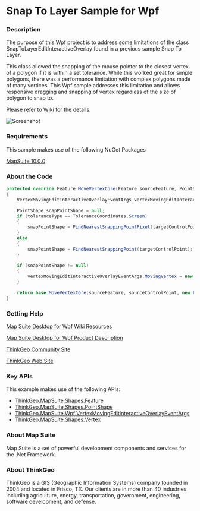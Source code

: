 # Snap To Layer Sample for Wpf

### Description
The purpose of this Wpf project is to address some limitations of the class SnapToLayerEditInteractiveOverlay found in a previous sample Snap To Layer.  

This class allowed the snapping of the mouse pointer to the closest vertex of a polygon if it is within a set tolerance. While this worked great for simple polygons, there was a performance limitation with complex polygons made of many vertices. This Wpf sample addresses this limitation and allows responsive dragging and snapping of vertex regardless of the size of polygon to snap to.

Please refer to [Wiki](http://wiki.thinkgeo.com/wiki/map_suite_desktop_for_wpf) for the details.

![Screenshot](https://github.com/ThinkGeo/SnapToLayerSample-ForWpf/blob/master/ScreenShot.png)

### Requirements

This sample makes use of the following NuGet Packages

[MapSuite 10.0.0](https://www.nuget.org/packages?q=ThinkGeo)

### About the Code
```csharp
protected override Feature MoveVertexCore(Feature sourceFeature, PointShape sourceControlPoint, PointShape targetControlPoint)
{
    VertexMovingEditInteractiveOverlayEventArgs vertexMovingEditInteractiveOverlayEventArgs = new VertexMovingEditInteractiveOverlayEventArgs(false, sourceFeature, new Vertex(targetControlPoint));

    PointShape snapPointShape = null;
    if (toleranceType == ToleranceCoordinates.Screen)
    {
        snapPointShape = FindNearestSnappingPointPixel(targetControlPoint);
    }
    else
    {
        snapPointShape = FindNearestSnappingPoint(targetControlPoint);
    }

    if (snapPointShape != null)
    {
        vertexMovingEditInteractiveOverlayEventArgs.MovingVertex = new Vertex(snapPointShape);
    }

    return base.MoveVertexCore(sourceFeature, sourceControlPoint, new PointShape(vertexMovingEditInteractiveOverlayEventArgs.MovingVertex));
}
```
### Getting Help

[Map Suite Desktop for Wpf Wiki Resources](http://wiki.thinkgeo.com/wiki/map_suite_desktop_for_wpf)

[Map Suite Desktop for Wpf Product Description](https://thinkgeo.com/ui-controls#desktop-platforms)

[ThinkGeo Community Site](http://community.thinkgeo.com/)

[ThinkGeo Web Site](http://www.thinkgeo.com)

### Key APIs
This example makes use of the following APIs:

- [ThinkGeo.MapSuite.Shapes.Feature](http://wiki.thinkgeo.com/wiki/api/thinkgeo.mapsuite.shapes.feature)
- [ThinkGeo.MapSuite.Shapes.PointShape](http://wiki.thinkgeo.com/wiki/api/thinkgeo.mapsuite.shapes.pointshape)
- [ThinkGeo.MapSuite.Wpf.VertexMovingEditInteractiveOverlayEventArgs](http://wiki.thinkgeo.com/wiki/api/thinkgeo.mapsuite.wpf.vertexmovingeditinteractiveoverlayeventargs)
- [ThinkGeo.MapSuite.Shapes.Vertex](http://wiki.thinkgeo.com/wiki/api/thinkgeo.mapsuite.shapes.vertex)

### About Map Suite
Map Suite is a set of powerful development components and services for the .Net Framework.

### About ThinkGeo
ThinkGeo is a GIS (Geographic Information Systems) company founded in 2004 and located in Frisco, TX. Our clients are in more than 40 industries including agriculture, energy, transportation, government, engineering, software development, and defense.
